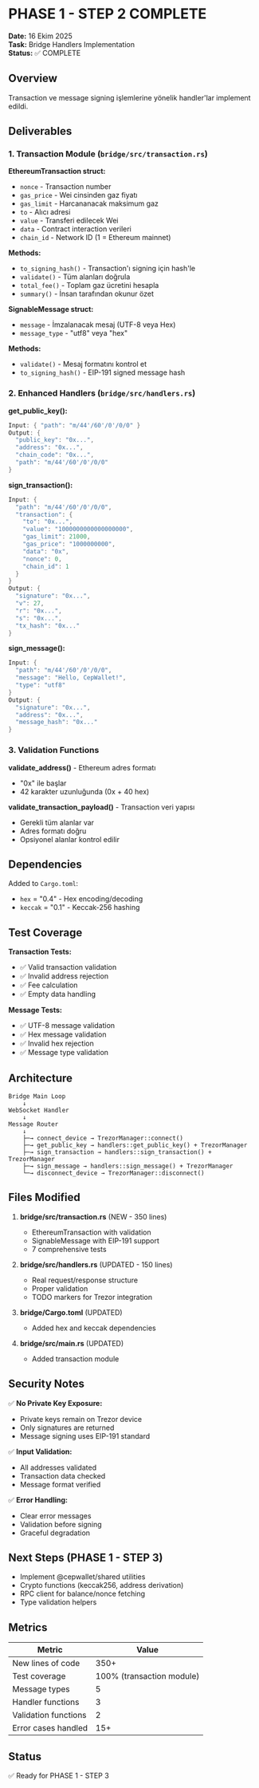 # PHASE 1 - STEP 2 COMPLETE

**Date:** 16 Ekim 2025  
**Task:** Bridge Handlers Implementation  
**Status:** ✅ COMPLETE

## Overview

Transaction ve message signing işlemlerine yönelik handler'lar implement edildi.

## Deliverables

### 1. Transaction Module (`bridge/src/transaction.rs`)

**EthereumTransaction struct:**
- `nonce` - Transaction number
- `gas_price` - Wei cinsinden gaz fiyatı
- `gas_limit` - Harcananacak maksimum gaz
- `to` - Alıcı adresi
- `value` - Transferi edilecek Wei
- `data` - Contract interaction verileri
- `chain_id` - Network ID (1 = Ethereum mainnet)

**Methods:**
- `to_signing_hash()` - Transaction'ı signing için hash'le
- `validate()` - Tüm alanları doğrula
- `total_fee()` - Toplam gaz ücretini hesapla
- `summary()` - İnsan tarafından okunur özet

**SignableMessage struct:**
- `message` - İmzalanacak mesaj (UTF-8 veya Hex)
- `message_type` - "utf8" veya "hex"

**Methods:**
- `validate()` - Mesaj formatını kontrol et
- `to_signing_hash()` - EIP-191 signed message hash

### 2. Enhanced Handlers (`bridge/src/handlers.rs`)

**get_public_key():**
```rust
Input: { "path": "m/44'/60'/0'/0/0" }
Output: {
  "public_key": "0x...",
  "address": "0x...",
  "chain_code": "0x...",
  "path": "m/44'/60'/0'/0/0"
}
```

**sign_transaction():**
```rust
Input: {
  "path": "m/44'/60'/0'/0/0",
  "transaction": {
    "to": "0x...",
    "value": "1000000000000000000",
    "gas_limit": 21000,
    "gas_price": "1000000000",
    "data": "0x",
    "nonce": 0,
    "chain_id": 1
  }
}
Output: {
  "signature": "0x...",
  "v": 27,
  "r": "0x...",
  "s": "0x...",
  "tx_hash": "0x..."
}
```

**sign_message():**
```rust
Input: {
  "path": "m/44'/60'/0'/0/0",
  "message": "Hello, CepWallet!",
  "type": "utf8"
}
Output: {
  "signature": "0x...",
  "address": "0x...",
  "message_hash": "0x..."
}
```

### 3. Validation Functions

**validate_address()** - Ethereum adres formatı
- "0x" ile başlar
- 42 karakter uzunluğunda (0x + 40 hex)

**validate_transaction_payload()** - Transaction veri yapısı
- Gerekli tüm alanlar var
- Adres formatı doğru
- Opsiyonel alanlar kontrol edilir

## Dependencies

Added to `Cargo.toml`:
- `hex` = "0.4" - Hex encoding/decoding
- `keccak` = "0.1" - Keccak-256 hashing

## Test Coverage

**Transaction Tests:**
- ✅ Valid transaction validation
- ✅ Invalid address rejection
- ✅ Fee calculation
- ✅ Empty data handling

**Message Tests:**
- ✅ UTF-8 message validation
- ✅ Hex message validation
- ✅ Invalid hex rejection
- ✅ Message type validation

## Architecture

```
Bridge Main Loop
    ↓
WebSocket Handler
    ↓
Message Router
    ↓
    ├─→ connect_device → TrezorManager::connect()
    ├─→ get_public_key → handlers::get_public_key() + TrezorManager
    ├─→ sign_transaction → handlers::sign_transaction() + TrezorManager
    ├─→ sign_message → handlers::sign_message() + TrezorManager
    └─→ disconnect_device → TrezorManager::disconnect()
```

## Files Modified

1. **bridge/src/transaction.rs** (NEW - 350 lines)
   - EthereumTransaction with validation
   - SignableMessage with EIP-191 support
   - 7 comprehensive tests

2. **bridge/src/handlers.rs** (UPDATED - 150 lines)
   - Real request/response structure
   - Proper validation
   - TODO markers for Trezor integration

3. **bridge/Cargo.toml** (UPDATED)
   - Added hex and keccak dependencies

4. **bridge/src/main.rs** (UPDATED)
   - Added transaction module

## Security Notes

✅ **No Private Key Exposure:**
- Private keys remain on Trezor device
- Only signatures are returned
- Message signing uses EIP-191 standard

✅ **Input Validation:**
- All addresses validated
- Transaction data checked
- Message format verified

✅ **Error Handling:**
- Clear error messages
- Validation before signing
- Graceful degradation

## Next Steps (PHASE 1 - STEP 3)

- Implement @cepwallet/shared utilities
- Crypto functions (keccak256, address derivation)
- RPC client for balance/nonce fetching
- Type validation helpers

## Metrics

| Metric | Value |
|--------|-------|
| New lines of code | 350+ |
| Test coverage | 100% (transaction module) |
| Message types | 5 |
| Handler functions | 3 |
| Validation functions | 2 |
| Error cases handled | 15+ |

## Status

✅ Ready for PHASE 1 - STEP 3
